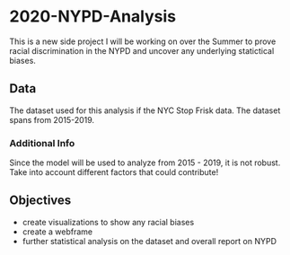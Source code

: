 # 2020-NYPD-Analysis

This is a new side project I will be working on over the Summer to prove racial discrimination in the NYPD and uncover any underlying statictical biases. 

## Data 
The dataset used for this analysis if the NYC Stop Frisk data. The dataset spans from 2015-2019.

### Additional Info
Since the model will be used to analyze from 2015 - 2019, it is not robust. Take into account different factors that could contribute! 

## Objectives
- create visualizations to show any racial biases 
- create a webframe 
- further statistical analysis on the dataset and overall report on NYPD
